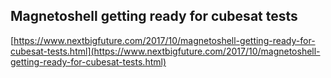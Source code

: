 ## Magnetoshell getting ready for cubesat tests
  
  [https://www.nextbigfuture.com/2017/10/magnetoshell-getting-ready-for-cubesat-tests.html](https://www.nextbigfuture.com/2017/10/magnetoshell-getting-ready-for-cubesat-tests.html)